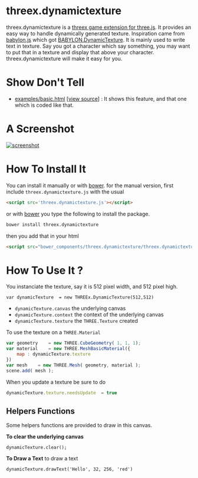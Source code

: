 threex.dynamictexture
=====================

threex.dynamictexture is a [threex game extension for three.js](http://www.threejsgames.com/extensions/). It provides an easy way to handle dynamically generated texture.
Inspiration came from
[babylon.js](http://www.babylonjs.com)
which got 
[BABYLON.DynamicTexture](https://github.com/BabylonJS/Babylon.js/blob/master/Babylon/Materials/textures/babylon.dynamicTexture.js).
It is mainly used to write text in texture. Say you got a character which say something, you may want to put that in a texture and display that above your character. threex.dynamictexture will make it easy for you.


Show Don't Tell
===============
* [examples/basic.html](http://jeromeetienne.github.io/threex.dynamictexture/examples/basic.html)
\[[view source](https://github.com/jeromeetienne/threex.dynamictexture/blob/master/examples/basic.html)\] :
It shows this feature, and that one which is coded like that.

A Screenshot
============
[![screenshot](https://raw.githubusercontent.com/jeromeetienne/threex.dynamictexture/master/examples/images/screenshot-threex-dynamictexture-512x512.jpg)](http://jeromeetienne.github.io/threex.dynamictexture/examples/basic.html)

How To Install It
=================

You can install it manually or with
[bower](http://bower.io/).
for the manual version, first include ```threex.dynamictexture.js``` with the usual

```html
<script src='threex.dynamictexture.js'></script>
```

or with
[bower](http://bower.io/) 
you type the following to install the package.

```bash
bower install threex.dynamictexture
```

then you add that in your html

```html
<script src="bower_components/threex.dynamictexture/threex.dynamictexture.js"></script>
```

How To Use It ? 
===============

You instanciate the texture, say it is 512 pixel width, and 512 pixel high.
```
var dynamicTexture	= new THREEx.DynamicTexture(512,512)
```

* ```dynamicTexture.canvas``` the underlying canvas
* ```dynamicTexture.context``` the context of the underlying canvas
* ```dynamicTexture.texture``` the ```THREE.Texture``` created


To use the texture on a ```THREE.Material```

```javascript
var geometry	= new THREE.CubeGeometry( 1, 1, 1);
var material	= new THREE.MeshBasicMaterial({
	map	: dynamicTexture.texture
})
var mesh	= new THREE.Mesh( geometry, material );
scene.add( mesh );
```

When you update a texture be sure to do

```javascript
dynamicTexture.texture.needsUpdate	= true
```

## Helpers Functions
Some helpers functions are provided to draw in this canvas.

**To clear the underlying canvas**

```
dynamicTexture.clear();
```

**To Draw a Text**
to draw a text

```
dynamicTexture.drawText('Hello', 32, 256, 'red')
```	
	